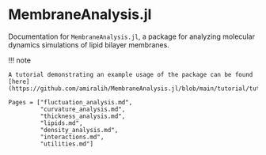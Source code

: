 # MembraneAnalysis.jl

Documentation for `MembraneAnalysis.jl`, a package for analyzing molecular dynamics simulations of lipid bilayer membranes.

!!! note

    A tutorial demonstrating an example usage of the package can be found [here](https://github.com/amiralih/MembraneAnalysis.jl/blob/main/tutorial/tutorial.md).


```@contents
Pages = ["fluctuation_analysis.md",
         "curvature_analysis.md",
         "thickness_analysis.md",
         "lipids.md",
         "density_analysis.md",
         "interactions.md",
         "utilities.md"]
```

